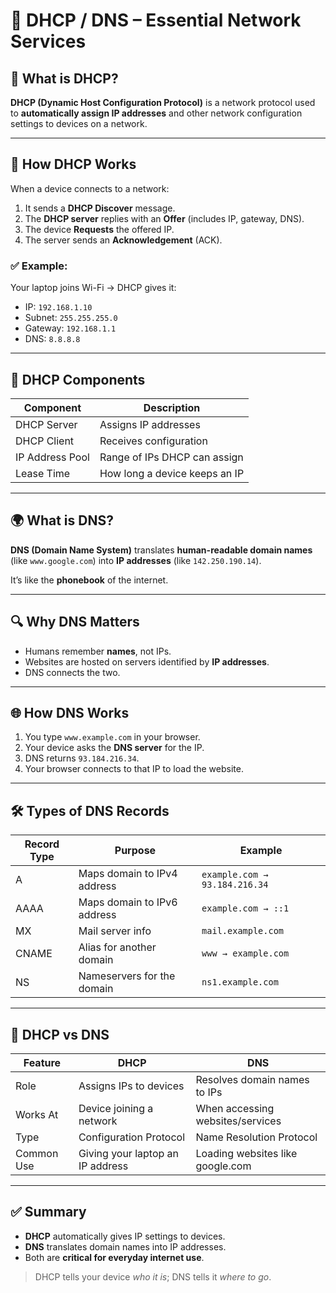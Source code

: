 
# 📡 DHCP / DNS – Essential Network Services

## 🧠 What is DHCP?

**DHCP (Dynamic Host Configuration Protocol)** is a network protocol used to **automatically assign IP addresses** and other network configuration settings to devices on a network.

---

## 🔄 How DHCP Works

When a device connects to a network:

1. It sends a **DHCP Discover** message.
2. The **DHCP server** replies with an **Offer** (includes IP, gateway, DNS).
3. The device **Requests** the offered IP.
4. The server sends an **Acknowledgement** (ACK).

### ✅ Example:
Your laptop joins Wi-Fi → DHCP gives it:
- IP: `192.168.1.10`
- Subnet: `255.255.255.0`
- Gateway: `192.168.1.1`
- DNS: `8.8.8.8`

---

## 🔧 DHCP Components

| Component         | Description                        |
|------------------|------------------------------------|
| DHCP Server       | Assigns IP addresses               |
| DHCP Client       | Receives configuration             |
| IP Address Pool   | Range of IPs DHCP can assign       |
| Lease Time        | How long a device keeps an IP      |

---

## 🌍 What is DNS?

**DNS (Domain Name System)** translates **human-readable domain names** (like `www.google.com`) into **IP addresses** (like `142.250.190.14`).

It’s like the **phonebook** of the internet.

---

## 🔍 Why DNS Matters

- Humans remember **names**, not IPs.
- Websites are hosted on servers identified by **IP addresses**.
- DNS connects the two.

---

## 🌐 How DNS Works

1. You type `www.example.com` in your browser.
2. Your device asks the **DNS server** for the IP.
3. DNS returns `93.184.216.34`.
4. Your browser connects to that IP to load the website.

---

## 🛠️ Types of DNS Records

| Record Type | Purpose                             | Example                       |
|-------------|-------------------------------------|-------------------------------|
| A           | Maps domain to IPv4 address         | `example.com → 93.184.216.34` |
| AAAA        | Maps domain to IPv6 address         | `example.com → ::1`           |
| MX          | Mail server info                    | `mail.example.com`            |
| CNAME       | Alias for another domain            | `www → example.com`           |
| NS          | Nameservers for the domain          | `ns1.example.com`             |

---

## 🔗 DHCP vs DNS

| Feature           | DHCP                                | DNS                                 |
|------------------|--------------------------------------|--------------------------------------|
| Role              | Assigns IPs to devices               | Resolves domain names to IPs        |
| Works At          | Device joining a network             | When accessing websites/services    |
| Type              | Configuration Protocol               | Name Resolution Protocol            |
| Common Use        | Giving your laptop an IP address     | Loading websites like google.com    |

---

## ✅ Summary

- **DHCP** automatically gives IP settings to devices.
- **DNS** translates domain names into IP addresses.
- Both are **critical for everyday internet use**.

> DHCP tells your device *who it is*; DNS tells it *where to go*.

